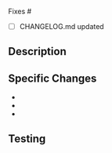 Fixes #<!-- If this addresses a specific issue, please provide the issue number here -->

- [ ] CHANGELOG.md updated

## Description
<!-- Please discuss the changes you have worked on. What do the changes do; why is this PR needed? -->

## Specific Changes
<!-- Please list the changes in a concise manner. -->

  -
  -
  -

## Testing
<!-- If you are adding a new feature to a library, you must include tests for your new code. -->
